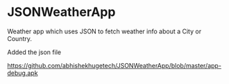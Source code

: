 # JSONWeatherApp
Weather app which uses JSON to fetch weather info about a City or Country.

Added the json file

https://github.com/abhishekhugetech/JSONWeatherApp/blob/master/app-debug.apk 

